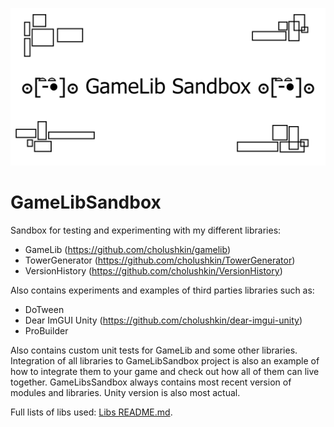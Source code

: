 ![logo](Images/repository-open-graph-gamelibsandbox.png)

# GameLibSandbox
Sandbox for testing and experimenting with my different libraries:
  * GameLib (https://github.com/cholushkin/gamelib)
  * TowerGenerator (https://github.com/cholushkin/TowerGenerator)
  * VersionHistory (https://github.com/cholushkin/VersionHistory)

Also contains experiments and examples of third parties libraries such as:
  * DoTween
  * Dear ImGUI Unity (https://github.com/cholushkin/dear-imgui-unity)
  * ProBuilder
  
Also contains custom unit tests for GameLib and some other libraries.
Integration of all libraries to GameLibSandbox project is also an example of how to integrate them to your game and check out how all of them can live together. 
GameLibsSandbox always contains most recent version of modules and libraries. Unity version is also most actual.


Full lists of libs used: [Libs README.md](GameLibSandboxUnity/Assets/Libs/README.md).